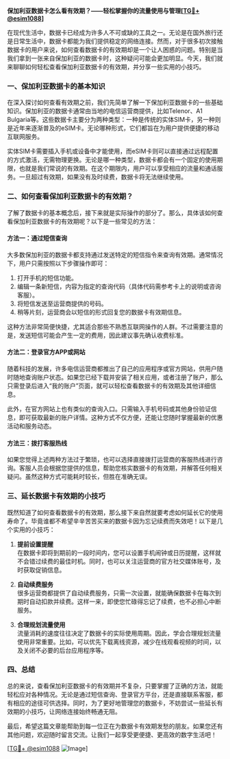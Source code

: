 **保加利亚数据卡怎么看有效期？——轻松掌握你的流量使用与管理[[TG💪+ @esim1088](https://t.me/s/esim1088)]**

在现代生活中，数据卡已经成为许多人不可或缺的工具之一。无论是在国外旅行还是日常生活中，数据卡都能为我们提供稳定的网络连接。然而，对于很多初次接触数据卡的用户来说，如何查看数据卡的有效期却是一个让人困惑的问题。特别是当我们拿到一张来自保加利亚的数据卡时，这种疑问可能会更加明显。今天，我们就来聊聊如何轻松查看保加利亚数据卡的有效期，并分享一些实用的小技巧。

### 一、保加利亚数据卡的基本知识

在深入探讨如何查看有效期之前，我们先简单了解一下保加利亚数据卡的一些基础知识。保加利亚的数据卡通常由当地的电信运营商提供，比如Telenor、A1 Bulgaria等。这些数据卡主要分为两种类型：一种是传统的实体SIM卡，另一种则是近年来逐渐普及的eSIM卡。无论哪种形式，它们都旨在为用户提供便捷的移动互联网服务。

实体SIM卡需要插入手机或设备中才能使用，而eSIM卡则可以直接通过远程配置的方式激活，无需物理更换。无论是哪一种类型，数据卡都会有一个固定的使用期限，也就是我们常说的有效期。在这个期限内，用户可以享受相应的流量和通话服务。一旦超过有效期，如果没有及时续费，数据卡将无法继续使用。

### 二、如何查看保加利亚数据卡的有效期？

了解了数据卡的基本概念后，接下来就是实际操作的部分了。那么，具体该如何查看保加利亚数据卡的有效期呢？以下是一些常见的方法：

#### 方法一：通过短信查询

大多数保加利亚的数据卡都支持通过发送特定的短信指令来查询有效期。通常情况下，用户只需按照以下步骤操作即可：

1. 打开手机的短信功能。
2. 编辑一条新短信，内容为指定的查询代码（具体代码需参考卡上的说明或咨询客服）。
3. 将短信发送至运营商提供的号码。
4. 稍等片刻，运营商会以短信的形式回复您的数据卡有效期信息。

这种方法非常简便快捷，尤其适合那些不熟悉互联网操作的人群。不过需要注意的是，发送短信可能会产生一定的费用，因此建议事先确认收费标准。

#### 方法二：登录官方APP或网站

随着科技的发展，许多电信运营商都推出了自己的应用程序或官方网站，供用户随时随地查询账户状态。如果您已经下载并安装了相关应用，或者注册了账户，那么只需登录后进入“我的账户”页面，就可以轻松查看数据卡的有效期及其他详细信息。

此外，在官方网站上也有类似的查询入口。只需输入手机号码或其他身份验证信息，即可获取最新的账户详情。这种方式不仅方便，还能让您随时掌握最新的优惠活动和服务动态。

#### 方法三：拨打客服热线

如果您觉得上述两种方法过于繁琐，也可以选择直接拨打运营商的客服热线进行咨询。客服人员会根据您提供的信息，帮助您核实数据卡的有效期，并解答任何相关疑问。虽然这种方式可能耗时较长，但胜在准确无误。

### 三、延长数据卡有效期的小技巧

既然知道了如何查看数据卡的有效期，那么接下来自然就要考虑如何延长它的使用寿命了。毕竟谁都不希望辛辛苦苦买来的数据卡因为忘记续费而失效吧！以下是几个实用的小技巧：

1. **提前设置提醒**  
   在数据卡即将到期前的一段时间内，您可以设置手机闹钟或日历提醒，这样就不会错过续费的最佳时机。同时，也可以关注运营商的官方社交媒体账号，及时获取促销信息。

2. **自动续费服务**  
   很多运营商都提供了自动续费服务，只需一次设置，就能确保数据卡在每次到期时自动扣款并续费。这样一来，即使您忙碌得忘记了续费，也不必担心中断服务。

3. **合理规划流量使用**  
   流量消耗的速度往往决定了数据卡的实际使用周期。因此，学会合理规划流量使用非常重要。比如，可以优先下载离线资源，减少在线观看视频的时间，以及关闭不必要的后台应用程序等。

### 四、总结

总的来说，查看保加利亚数据卡的有效期并不复杂，只要掌握了正确的方法，就能轻松应对各种情况。无论是通过短信查询、登录官方平台，还是直接联系客服，都有相应的途径可供选择。同时，为了更好地管理您的数据卡，不妨尝试一些延长有效期的小技巧，让网络连接始终畅通无阻。

最后，希望这篇文章能帮助到每一位正在为数据卡有效期发愁的朋友。如果您还有其他问题，欢迎随时留言交流。让我们一起享受更便捷、更高效的数字生活吧！

[[TG💪+ @esim1088](https://t.me/s/esim1088) ![Image](https://i.postimg.cc/4NQfJmqS/Snipaste-2025-05-13-00-14-12.png)]